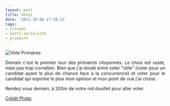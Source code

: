 ```yaml
---
layout: post
title: Votez
date: '2011-10-08 17:38:12'
tags:
- citoyen
- parti-socialiste
- primaire
---
```


<img src="http://clawfire.net/wp-content/uploads/6161775015_7f1b5033e2_b.jpg" alt="Vote Primaires" />

<p style="text-align: justify;">Demain c'est le premier tour des primaires citoyennes. Le choix est vaste, mais pas trop cornélien. Bien que j'ai douté entre voter "utile" (voter pour un candidat ayant le plus de chance face à la concurrence) et voter pour le candidat qui exprime le plus mon opinion et mon point de vue j'ai choisi.</p>

<p style="text-align: justify;">Rendez vous demain, à 200m de notre nid douillet pour aller voter.</p>

<a href="http://www.flickr.com/photos/partisocialiste/6161775015/in/photostream">Crédit Photo</a>
